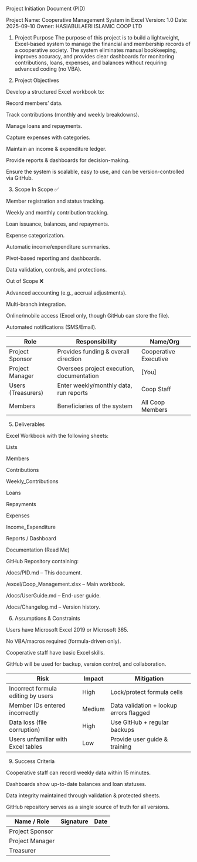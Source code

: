 Project Initiation Document (PID)

Project Name: Cooperative Management System in Excel
Version: 1.0
Date: 2025-09-10
Owner: HASIABULAERI ISLAMIC COOP LTD

1. Project Purpose
The purpose of this project is to build a lightweight, Excel-based system to manage the financial and membership records of a cooperative society. The system eliminates manual bookkeeping, improves accuracy, and provides clear dashboards for monitoring contributions, loans, expenses, and balances without requiring advanced coding (no VBA).

2. Project Objectives

Develop a structured Excel workbook to:

Record members’ data.

Track contributions (monthly and weekly breakdowns).

Manage loans and repayments.

Capture expenses with categories.

Maintain an income & expenditure ledger.

Provide reports & dashboards for decision-making.

Ensure the system is scalable, easy to use, and can be version-controlled via GitHub.

3. Scope
In Scope ✅

Member registration and status tracking.

Weekly and monthly contribution tracking.

Loan issuance, balances, and repayments.

Expense categorization.

Automatic income/expenditure summaries.

Pivot-based reporting and dashboards.

Data validation, controls, and protections.

Out of Scope ❌

Advanced accounting (e.g., accrual adjustments).

Multi-branch integration.

Online/mobile access (Excel only, though GitHub can store the file).

Automated notifications (SMS/Email).

| Role               | Responsibility                            | Name/Org              |
| ------------------ | ----------------------------------------- | --------------------- |
| Project Sponsor    | Provides funding & overall direction      | Cooperative Executive |
| Project Manager    | Oversees project execution, documentation | \[You]                |
| Users (Treasurers) | Enter weekly/monthly data, run reports    | Coop Staff            |
| Members            | Beneficiaries of the system               | All Coop Members      |

5. Deliverables

Excel Workbook with the following sheets:

Lists

Members

Contributions

Weekly_Contributions

Loans

Repayments

Expenses

Income_Expenditure

Reports / Dashboard

Documentation (Read Me)

GitHub Repository containing:

/docs/PID.md – This document.

/excel/Coop_Management.xlsx – Main workbook.

/docs/UserGuide.md – End-user guide.

/docs/Changelog.md – Version history.

6. Assumptions & Constraints

Users have Microsoft Excel 2019 or Microsoft 365.

No VBA/macros required (formula-driven only).

Cooperative staff have basic Excel skills.

GitHub will be used for backup, version control, and collaboration.

| Risk                               | Impact | Mitigation                              |
| ---------------------------------- | ------ | --------------------------------------- |
| Incorrect formula editing by users | High   | Lock/protect formula cells              |
| Member IDs entered incorrectly     | Medium | Data validation + lookup errors flagged |
| Data loss (file corruption)        | High   | Use GitHub + regular backups            |
| Users unfamiliar with Excel tables | Low    | Provide user guide & training           |
9. Success Criteria

Cooperative staff can record weekly data within 15 minutes.

Dashboards show up-to-date balances and loan statuses.

Data integrity maintained through validation & protected sheets.

GitHub repository serves as a single source of truth for all versions.

| Name / Role     | Signature | Date |
| --------------- | --------- | ---- |
| Project Sponsor |           |      |
| Project Manager |           |      |
| Treasurer       |           |      |
